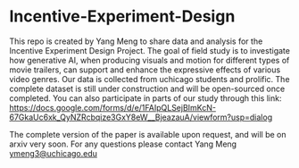 # Incentive-Experiment-Design
This repo is created by Yang Meng to share data and analysis for the Incentive Experiment Design Project. The goal of field study is to investigate how generative AI, when producing visuals and motion for different types of movie trailers, can support and enhance the expressive effects of various video genres. Our data is collected from uchicago students and prolific. The complete dataset is still under construction and will be open-sourced once completed. You can also participate in parts of our study through this link: https://docs.google.com/forms/d/e/1FAIpQLSejBImKcN-67GkaUc6xk_QyNZRcbqize3GxY8eW__BjeazauA/viewform?usp=dialog

The complete version of the paper is available upon request, and will be on arxiv very soon. For any questions please contact Yang Meng ymeng3@uchicago.edu
